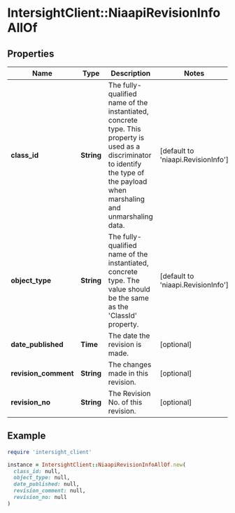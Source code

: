 # IntersightClient::NiaapiRevisionInfoAllOf

## Properties

| Name | Type | Description | Notes |
| ---- | ---- | ----------- | ----- |
| **class_id** | **String** | The fully-qualified name of the instantiated, concrete type. This property is used as a discriminator to identify the type of the payload when marshaling and unmarshaling data. | [default to &#39;niaapi.RevisionInfo&#39;] |
| **object_type** | **String** | The fully-qualified name of the instantiated, concrete type. The value should be the same as the &#39;ClassId&#39; property. | [default to &#39;niaapi.RevisionInfo&#39;] |
| **date_published** | **Time** | The date the revision is made. | [optional] |
| **revision_comment** | **String** | The changes made in this revision. | [optional] |
| **revision_no** | **String** | The Revision No. of this revision. | [optional] |

## Example

```ruby
require 'intersight_client'

instance = IntersightClient::NiaapiRevisionInfoAllOf.new(
  class_id: null,
  object_type: null,
  date_published: null,
  revision_comment: null,
  revision_no: null
)
```

